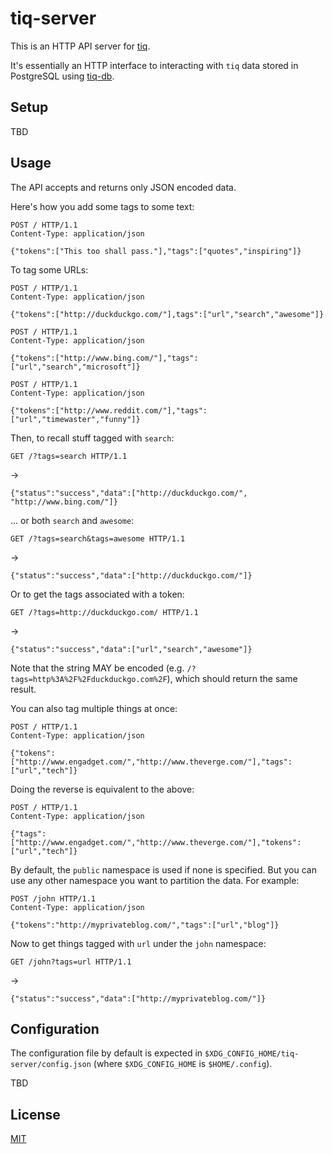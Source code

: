 tiq-server
==========

This is an HTTP API server for [tiq](https://github.com/imiric/tiq).

It's essentially an HTTP interface to interacting with `tiq` data stored in
PostgreSQL using [tiq-db](https://github.com/imiric/tiq-db).


Setup
-----

TBD


Usage
-----

The API accepts and returns only JSON encoded data.

Here's how you add some tags to some text:

```
POST / HTTP/1.1
Content-Type: application/json

{"tokens":["This too shall pass."],"tags":["quotes","inspiring"]}
```

To tag some URLs:

```
POST / HTTP/1.1
Content-Type: application/json

{"tokens":["http://duckduckgo.com/"],tags":["url","search","awesome"]}
```

```
POST / HTTP/1.1
Content-Type: application/json

{"tokens":["http://www.bing.com/"],"tags":["url","search","microsoft"]}
```

```
POST / HTTP/1.1
Content-Type: application/json

{"tokens":["http://www.reddit.com/"],"tags":["url","timewaster","funny"]}
```

Then, to recall stuff tagged with `search`:
```
GET /?tags=search HTTP/1.1
```
->
```
{"status":"success","data":["http://duckduckgo.com/", "http://www.bing.com/"]}
```

... or both `search` and `awesome`:
```
GET /?tags=search&tags=awesome HTTP/1.1
```
->
```
{"status":"success","data":["http://duckduckgo.com/"]}
```

Or to get the tags associated with a token:
```
GET /?tags=http://duckduckgo.com/ HTTP/1.1
```
->
```
{"status":"success","data":["url","search","awesome"]}
```

Note that the string MAY be encoded (e.g. `/?tags=http%3A%2F%2Fduckduckgo.com%2F`),
which should return the same result.


You can also tag multiple things at once:
```
POST / HTTP/1.1
Content-Type: application/json

{"tokens":["http://www.engadget.com/","http://www.theverge.com/"],"tags":["url","tech"]}
```

Doing the reverse is equivalent to the above:
```
POST / HTTP/1.1
Content-Type: application/json

{"tags":["http://www.engadget.com/","http://www.theverge.com/"],"tokens":["url","tech"]}
```


By default, the `public` namespace is used if none is specified. But you can
use any other namespace you want to partition the data. For example:
```
POST /john HTTP/1.1
Content-Type: application/json

{"tokens":"http://myprivateblog.com/","tags":["url","blog"]}
```

Now to get things tagged with `url` under the `john` namespace:
```
GET /john?tags=url HTTP/1.1
```
->
```
{"status":"success","data":["http://myprivateblog.com/"]}
```


Configuration
-------------

The configuration file by default is expected in `$XDG_CONFIG_HOME/tiq-server/config.json`
(where `$XDG_CONFIG_HOME` is `$HOME/.config`).

TBD

License
-------

[MIT](LICENSE)
